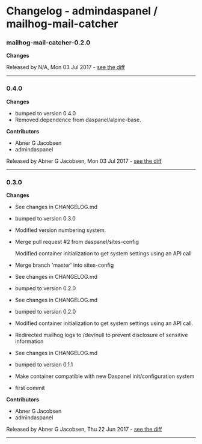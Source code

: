 # Changelog - admindaspanel / mailhog-mail-catcher

### mailhog-mail-catcher-0.2.0
__Changes__


Released by N/A, Mon 03 Jul 2017 -
[see the diff](https://github.com/admindaspanel/mailhog-mail-catcher/compare/...#diff)
______________

### 0.4.0
__Changes__

- bumped to version 0.4.0
- Removed dependence from daspanel/alpine-base.

__Contributors__

- Abner G Jacobsen
- admindaspanel

Released by Abner G Jacobsen, Mon 03 Jul 2017 -
[see the diff](https://github.com/admindaspanel/mailhog-mail-catcher/compare/0.3.0...0.4.0#diff)
______________

### 0.3.0
__Changes__

- See changes in CHANGELOG.md
- bumped to version 0.3.0
- Modified version numbering system.
- Merge pull request #2 from daspanel/sites-config
  
  Modified container initialization to get system settings using an API call
- Merge branch 'master' into sites-config
- See changes in CHANGELOG.md
- bumped to version 0.2.0
- See changes in CHANGELOG.md
- bumped to version 0.2.0
- Modified container initialization to get system settings using an API call.
- Redirected mailhog logs to /dev/null to prevent disclosure of sensitive information
- See changes in CHANGELOG.md
- bumped to version 0.1.1
- Make container compatible with new Daspanel init/configuration system
- first commit

__Contributors__

- Abner G Jacobsen
- admindaspanel

Released by Abner G Jacobsen, Thu 22 Jun 2017 -
[see the diff](https://github.com/admindaspanel/mailhog-mail-catcher/compare/1aaf2b50a1309e9db8ff3c015a56569102dce3b1...0.3.0#diff)
______________


